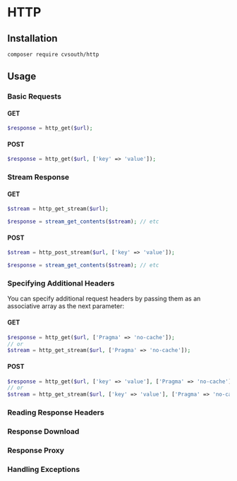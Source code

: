 # HTTP



## Installation

```bash
composer require cvsouth/http
```

## Usage

### Basic Requests

#### GET

```php
$response = http_get($url);
```
#### POST

```php
$response = http_get($url, ['key' => 'value']);
```

### Stream Response

#### GET

```php
$stream = http_get_stream($url);

$response = stream_get_contents($stream); // etc
```

#### POST

```php
$stream = http_post_stream($url, ['key' => 'value']);

$response = stream_get_contents($stream); // etc
```

### Specifying Additional Headers

You can specify additional request headers by passing them as an associative array as the next parameter:

#### GET

```php
$response = http_get($url, ['Pragma' => 'no-cache']);
// or
$stream = http_get_stream($url, ['Pragma' => 'no-cache']);
```
#### POST

```php
$response = http_get($url, ['key' => 'value'], ['Pragma' => 'no-cache']);
// or
$stream = http_get_stream($url, ['key' => 'value'], ['Pragma' => 'no-cache']);
```

### Reading Response Headers



### Response Download



### Response Proxy



### Handling Exceptions
